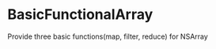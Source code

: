 BasicFunctionalArray
====================

Provide three basic functions(map, filter, reduce) for NSArray
